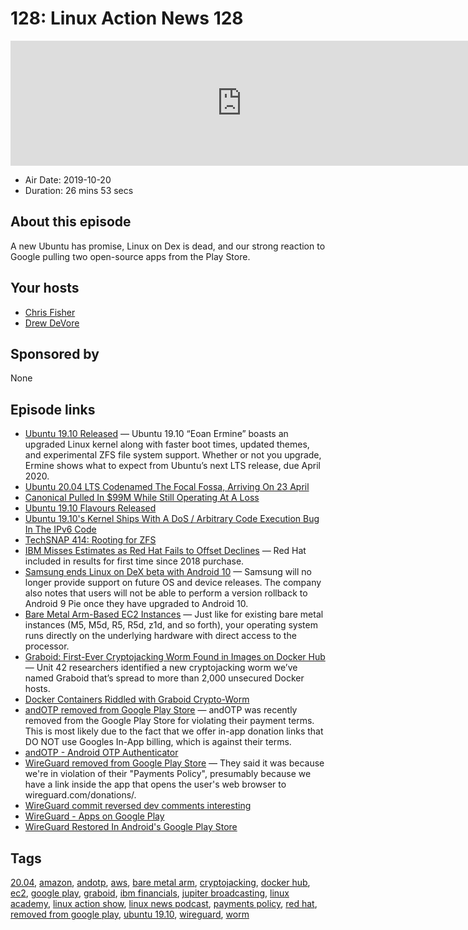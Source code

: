 # 128: Linux Action News 128

<iframe src="https://player.fireside.fm/v2/DAcK9LdX+tTCFgznF?theme=dark" width="740" height="200" frameborder="0" scrolling="no"></iframe>

* Air Date: 2019-10-20
* Duration: 26 mins 53 secs

## About this episode

A new Ubuntu has promise, Linux on Dex is dead, and our strong reaction to Google pulling two open-source apps from the Play Store.

## Your hosts
* [Chris Fisher](https://linuxactionnews.com/hosts/chris)
* [Drew DeVore](https://linuxactionnews.com/hosts/drewdvore)

## Sponsored by

None



## Episode links

  * [Ubuntu 19.10 Released](https://wiki.ubuntu.com/EoanErmine/ReleaseNotes "Ubuntu 19.10 Released") — Ubuntu 19.10 “Eoan Ermine” boasts an upgraded Linux kernel along with faster boot times, updated themes, and experimental ZFS file system support. Whether or not you upgrade, Ermine shows what to expect from Ubuntu’s next LTS release, due April 2020.
  * [Ubuntu 20.04 LTS Codenamed The Focal Fossa, Arriving On 23 April](https://www.phoronix.com/scan.php?page=news_item&px=Ubuntu-20.04-Focal-Fossa-LTS "Ubuntu 20.04 LTS Codenamed The Focal Fossa, Arriving On 23 April")
  * [Canonical Pulled In $99M While Still Operating At A Loss](https://www.phoronix.com/scan.php?page=news_item&px=Canonical-EOY-2018-Statement "Canonical Pulled In $99M While Still Operating At A Loss")
  * [Ubuntu 19.10 Flavours Released](https://www.omgubuntu.co.uk/2019/10/ubuntu-19-10-flavours-released "Ubuntu 19.10 Flavours Released")
  * [Ubuntu 19.10's Kernel Ships With A DoS / Arbitrary Code Execution Bug In The IPv6 Code](https://www.phoronix.com/scan.php?page=news_item&px=Ubuntu-19.10-Kernel-Bug "Ubuntu 19.10's Kernel Ships With A DoS / Arbitrary Code Execution Bug In The IPv6 Code")
  * [TechSNAP 414: Rooting for ZFS](https://techsnap.systems/414 "TechSNAP 414: Rooting for ZFS")
  * [IBM Misses Estimates as Red Hat Fails to Offset Declines](https://www.bloomberg.com/news/articles/2019-10-16/ibm-misses-estimates-as-boost-from-red-hat-fails-to-deliver "IBM Misses Estimates as Red Hat Fails to Offset Declines") — Red Hat included in results for first time since 2018 purchase.
  * [Samsung ends Linux on DeX beta with Android 10](https://www.xda-developers.com/samsung-ends-linux-on-dex-beta-android-10-update/ "Samsung ends Linux on DeX beta with Android 10") — Samsung will no longer provide support on future OS and device releases. The company also notes that users will not be able to perform a version rollback to Android 9 Pie once they have upgraded to Android 10.
  * [Bare Metal Arm-Based EC2 Instances](https://aws.amazon.com/blogs/aws/now-available-bare-metal-arm-based-ec2-instances/ "Bare Metal Arm-Based EC2 Instances") — Just like for existing bare metal instances (M5, M5d, R5, R5d, z1d, and so forth), your operating system runs directly on the underlying hardware with direct access to the processor.
  * [Graboid: First-Ever Cryptojacking Worm Found in Images on Docker Hub](https://unit42.paloaltonetworks.com/graboid-first-ever-cryptojacking-worm-found-in-images-on-docker-hub/ "Graboid: First-Ever Cryptojacking Worm Found in Images on Docker Hub") — Unit 42 researchers identified a new cryptojacking worm we’ve named Graboid that’s spread to more than 2,000 unsecured Docker hosts.
  * [Docker Containers Riddled with Graboid Crypto-Worm](https://threatpost.com/docker-containers-graboid-crypto-worm/149235/ "Docker Containers Riddled with Graboid Crypto-Worm")
  * [andOTP removed from Google Play Store](https://github.com/andOTP/andOTP/issues/396 "andOTP removed from Google Play Store") — andOTP was recently removed from the Google Play Store for violating their payment terms. This is most likely due to the fact that we offer in-app donation links that DO NOT use Googles In-App billing, which is against their terms.
  * [andOTP - Android OTP Authenticator](https://play.google.com/store/apps/details?id=org.shadowice.flocke.andotp&hl=en "andOTP - Android OTP Authenticator")
  * [WireGuard removed from Google Play Store](https://lists.zx2c4.com/pipermail/wireguard/2019-October/004596.html "WireGuard removed from Google Play Store") — They said it was because we're in violation of their "Payments Policy", presumably because we have a link inside the app that opens the user's web browser to wireguard.com/donations/.
  * [WireGuard commit reversed dev comments interesting ](https://git.zx2c4.com/wireguard-android/commit/?id=f0bab44b4a17b65e9f7e718a9ba9b2bc37041268 "WireGuard commit reversed dev comments interesting ")
  * [WireGuard - Apps on Google Play](https://play.google.com/store/apps/details?id=com.wireguard.android "WireGuard - Apps on Google Play")
  * [WireGuard Restored In Android's Google Play Store](https://www.phoronix.com/scan.php?page=news_item&px=WireGuard-Is-Back-Play-Store "WireGuard Restored In Android's Google Play Store")



## Tags

[20.04](https://linuxactionnews.com/tags/20.04), [amazon](https://linuxactionnews.com/tags/amazon), [andotp](https://linuxactionnews.com/tags/andotp), [aws](https://linuxactionnews.com/tags/aws), [bare metal arm](https://linuxactionnews.com/tags/bare%20metal%20arm), [cryptojacking](https://linuxactionnews.com/tags/cryptojacking), [docker hub](https://linuxactionnews.com/tags/docker%20hub), [ec2](https://linuxactionnews.com/tags/ec2), [google play](https://linuxactionnews.com/tags/google%20play), [graboid](https://linuxactionnews.com/tags/graboid), [ibm financials](https://linuxactionnews.com/tags/ibm%20financials), [jupiter broadcasting](https://linuxactionnews.com/tags/jupiter%20broadcasting), [linux academy](https://linuxactionnews.com/tags/linux%20academy), [linux action show](https://linuxactionnews.com/tags/linux%20action%20show), [linux news podcast](https://linuxactionnews.com/tags/linux%20news%20podcast), [payments policy](https://linuxactionnews.com/tags/payments%20policy), [red hat](https://linuxactionnews.com/tags/red%20hat), [removed from google play](https://linuxactionnews.com/tags/removed%20from%20google%20play), [ubuntu 19.10](https://linuxactionnews.com/tags/ubuntu%2019.10), [wireguard](https://linuxactionnews.com/tags/wireguard), [worm](https://linuxactionnews.com/tags/worm)